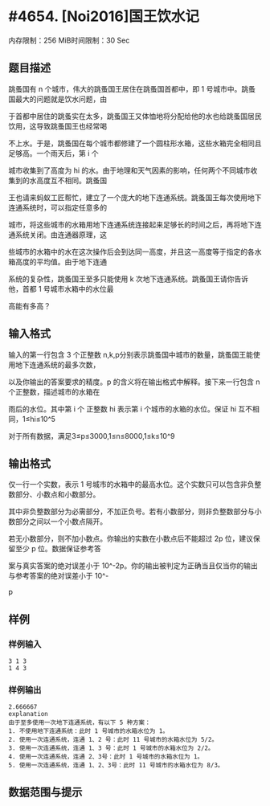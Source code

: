 # #4654. [Noi2016]国王饮水记 

内存限制：256 MiB时间限制：30 Sec

## 题目描述

跳蚤国有 n 个城市，伟大的跳蚤国王居住在跳蚤国首都中，即 1 号城市中。跳蚤国最大的问题就是饮水问题，由

于首都中居住的跳蚤实在太多，跳蚤国王又体恤地将分配给他的水也给跳蚤国居民饮用，这导致跳蚤国王也经常喝

不上水。于是，跳蚤国在每个城市都修建了一个圆柱形水箱，这些水箱完全相同且足够高。一个雨天后，第 i 个

城市收集到了高度为 hi 的水。由于地理和天气因素的影响，任何两个不同城市收集到的水高度互不相同。跳蚤国

王也请来蚂蚁工匠帮忙，建立了一个庞大的地下连通系统。跳蚤国王每次使用地下连通系统时，可以指定任意多的

城市，将这些城市的水箱用地下连通系统连接起来足够长的时间之后，再将地下连通系统关闭。由连通器原理，这

些城市的水箱中的水在这次操作后会到达同一高度，并且这一高度等于指定的各水箱高度的平均值。由于地下连通

系统的复杂性，跳蚤国王至多只能使用 k 次地下连通系统。跳蚤国王请你告诉他，首都 1 号城市水箱中的水位最

高能有多高？

## 输入格式

输入的第一行包含 3 个正整数 n,k,p分别表示跳蚤国中城市的数量，跳蚤国王能使用地下连通系统的最多次数，

以及你输出的答案要求的精度。p 的含义将在输出格式中解释。接下来一行包含 n 个正整数，描述城市的水箱在

雨后的水位。其中第 i 个 正整数 hi 表示第 i 个城市的水箱的水位。保证 hi 互不相同，1&le;hi&le;10^5

对于所有数据，满足3&le;p&le;3000,1&le;n&le;8000,1&le;k&le;10^9

## 输出格式

仅一行一个实数，表示 1 号城市的水箱中的最高水位。这个实数只可以包含非负整数部分、小数点和小数部分。

其中非负整数部分为必需部分，不加正负号。若有小数部分，则非负整数部分与小数部分之间以一个小数点隔开。

若无小数部分，则不加小数点。你输出的实数在小数点后不能超过 2p 位，建议保留至少 p 位。数据保证参考答

案与真实答案的绝对误差小于 10^-2p。你的输出被判定为正确当且仅当你的输出与参考答案的绝对误差小于 10^-

p

## 样例

### 样例输入

    
    3 1 3
    1 4 3
    

### 样例输出

    
    2.666667
    explanation
    由于至多使用一次地下连通系统，有以下 5 种方案： 
    1. 不使用地下连通系统：此时 1 号城市的水箱水位为 1。 
    2. 使用一次连通系统，连通 1、2 号：此时 11 号城市的水箱水位为 5/2。 
    3. 使用一次连通系统，连通 1、3 号：此时 1 号城市的水箱水位为 2/2。 
    4. 使用一次连通系统，连通 2、3号：此时 1 号城市的水箱水位为 1。 
    5. 使用一次连通系统，连通 1、2、3号：此时 11 号城市的水箱水位为 8/3。
    

## 数据范围与提示
